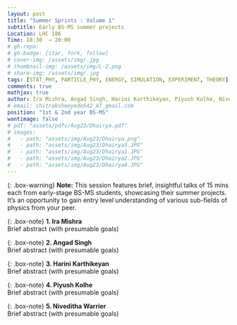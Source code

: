 ```yaml
---
layout: post
title: "Summer Sprints : Volume 1"
subtitle: Early BS-MS summer projects
Location: LHC 106
Time: 18:30  → 20:00
# gh-repo:
# gh-badge: [star, fork, follow]
# cover-img: /assets/img/.jpg
# thumbnail-img: /assets/img/L-2.png
# share-img: /assets/img/.jpg
tags: [STAT_PHY, PARTICLE_PHY, ENERGY, SIMULATION, EXPERIMENT, THEORY]
comments: true
mathjax: true
author: Ira Mishra, Angad Singh, Harini Karthikeyan, Piyush Kolhe, Niveditha Warrier
# email: chitraksheeyede542_AT_gmail.com
position: "1st & 2nd year BS-MS"
wantimage: false
# pdf: "assets/pdfs/Aug23/Dhairya.pdf"
# images:
#   - path: "assets/img/Aug23/Dhairya.png"
#   - path: "assets/img/Aug23/Dhairya3.JPG"
#   - path: "assets/img/Aug23/Dhairya1.JPG"
#   - path: "assets/img/Aug23/Dhairya2.JPG"
#   - path: "assets/img/Aug23/Dhairya4.JPG"
---
```

{: .box-warning}
**Note:** This session features brief, insightful talks of 15 mins each from early-stage BS-MS students, showcasing their summer projects. It’s an opportunity to gain entry level understanding of various sub-fields of physics from your peer.

{: .box-note}
**1. Ira Mishra** 
\
Brief abstract (with presumable goals)

{: .box-note}
**2. Angad Singh** 
\
Brief abstract (with presumable goals)

{: .box-note}
**3. Harini Karthikeyan** 
\
Brief abstract (with presumable goals)

{: .box-note}
**4. Piyush Kolhe** 
\
Brief abstract (with presumable goals)

{: .box-note}
**5. Niveditha Warrier** 
\
Brief abstract (with presumable goals)


